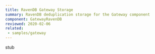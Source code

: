 ```yaml
---
title: RavenDB Gateway Storage
summary: RavenDB deduplication storage for the Gateway component
component: GatewayRavenDB
reviewed: 2020-02-06
related:
 - samples/gateway
---
```


stub

